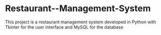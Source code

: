 # Restaurant--Management-System
This project is a restaurant management system developed in Python with Tkinter for the user interface and MySQL for the database
